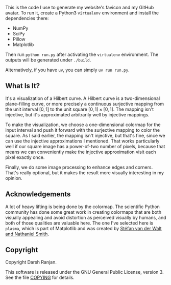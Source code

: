 This is the code I use to generate my website's favicon and my GitHub
avatar.  To run it, create a Python3 `virtualenv` environment and
install the dependencies there:

- NumPy
- SciPy
- Pillow
- Matplotlib

Then run `python run.py` after activating the `virtualenv` environment.
The outputs will be generated under `./build`.

Alternatively, if you have `uv`, you can simply `uv run run.py`.

## What Is It?

It's a visualization of a Hilbert curve. A Hilbert curve is a
two-dimensional plane-filling curve, or more precisely a continuous
surjective mapping from the unit interval $[0, 1]$ to the unit square
$[0, 1]\times [0, 1]$. The mapping isn't injective, but it's
approximated arbitrarily well by injective mappings.

To make the visualization, we choose a one-dimensional colormap for the
input interval and push it forward with the surjective mapping to color
the square. As I said earlier, the mapping isn't injective, but that's
fine, since we can use the injective approximations I mentioned. That
works particularly well if our square image has a power-of-two number of
pixels, because that means we can conveniently make the injective
approximation visit each pixel exactly once.

Finally, we do some image processing to enhance edges and corners.
That's really optional, but it makes the result more visually
interesting in my opinion.

## Acknowledgements

A lot of heavy lifting is being done by the colormap. The
scientific Python community has done some great work in creating
colormaps that are both visually appealing and avoid distortion as
perceived visually by humans, and both of those qualities are valuable
here. The one I've selected here is `plasma`, which is part of
Matplotlib and was created by [St&eacute;fan van der Walt and Nathaniel
Smith](https://bids.github.io/colormap/).

## Copyright

Copyright Darsh Ranjan.

This software is released under the GNU General Public License,
version 3. See the file [COPYING](./COPYING) for details.
